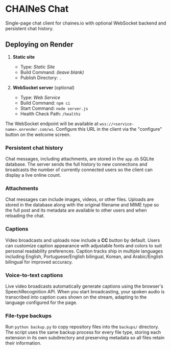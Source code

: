 # CHAINeS Chat

Single-page chat client for chaines.io with optional WebSocket backend and
persistent chat history.

## Deploying on Render

1. **Static site**
   - Type: *Static Site*
   - Build Command: *(leave blank)*
   - Publish Directory: `.`

2. **WebSocket server** (optional)
   - Type: *Web Service*
   - Build Command: `npm ci`
   - Start Command: `node server.js`
   - Health Check Path: `/healthz`

The WebSocket endpoint will be available at `wss://<service-name>.onrender.com/ws`.
Configure this URL in the client via the "configure" button on the welcome screen.

### Persistent chat history

Chat messages, including attachments, are stored in the `app.db` SQLite
database. The server sends the full history to new connections and broadcasts
the number of currently connected users so the client can display a live online
count.

### Attachments

Chat messages can include images, videos, or other files. Uploads are stored in
the database along with the original filename and MIME type so the full post and
its metadata are available to other users and when reloading the chat.

### Captions

Video broadcasts and uploads now include a **CC** button by default. Users can
customize caption appearance with adjustable fonts and colors to suit personal
readability preferences. Caption tracks ship in multiple languages including
English, Portuguese/English bilingual, Korean, and Arabic/English bilingual for
improved accuracy.

### Voice-to-text captions

Live video broadcasts automatically generate captions using the browser's
SpeechRecognition API. When you start broadcasting, your spoken audio is
transcribed into caption cues shown on the stream, adapting to the language
configured for the page.

### File-type backups

Run `python backup.py` to copy repository files into the `backups/` directory.
The script uses the same backup process for every file type, storing each
extension in its own subdirectory and preserving metadata so all files retain
their information.

